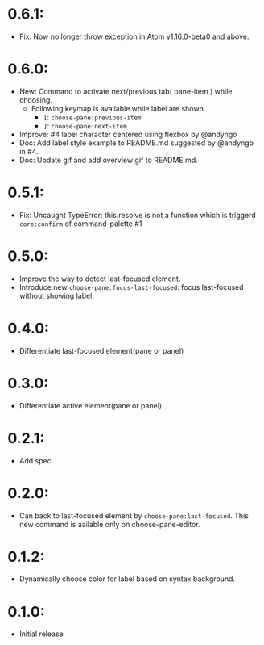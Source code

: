 # 0.6.1:
- Fix: Now no longer throw exception in Atom v1.16.0-beta0 and above.

# 0.6.0:
- New: Command to activate next/previous tab( pane-item ) while choosing.
  - Following keymap is available while label are shown.
    - `[`: `choose-pane:previous-item`
    - `]`: `choose-pane:next-item`
- Improve: #4 label character centered using flexbox by @andyngo
- Doc: Add label style example to README.md suggested by @andyngo in #4.
- Doc: Update gif and add overview gif to README.md.

# 0.5.1:
- Fix: Uncaught TypeError: this.resolve is not a function which is triggerd `core:confirm` of command-palette #1

# 0.5.0:
- Improve the way to detect last-focused element.
- Introduce new `choose-pane:focus-last-focused`: focus last-focused without showing label.

# 0.4.0:
- Differentiate last-focused element(pane or panel)

# 0.3.0:
- Differentiate active element(pane or panel)

# 0.2.1:
- Add spec

# 0.2.0:
- Can back to last-focused element by `choose-pane:last-focused`. This new command is aailable only on choose-pane-editor.

# 0.1.2:
- Dynamically choose color for label based on syntax background.

# 0.1.0:
- Initial release
